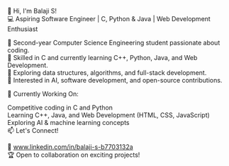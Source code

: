 🚀 Hi, I'm Balaji S!<br>
💻 Aspiring Software Engineer | C, Python & Java | Web Development Enthusiast<br>

🔹 Second-year Computer Science Engineering student passionate about coding.<br>
🔹 Skilled in C and currently learning C++, Python, Java, and Web Development.<br>
🔹 Exploring data structures, algorithms, and full-stack development.<br>
🔹 Interested in AI, software development, and open-source contributions.<br>

📌 Currently Working On:<br>

Competitive coding in C and Python<br>
Learning C++, Java, and Web Development (HTML, CSS, JavaScript)<br>
Exploring AI & machine learning concepts<br>
📫 Let's Connect!<br>

💼 www.linkedin.com/in/balaji-s-b7703132a<br>
🏆 Open to collaboration on exciting projects!<br>
